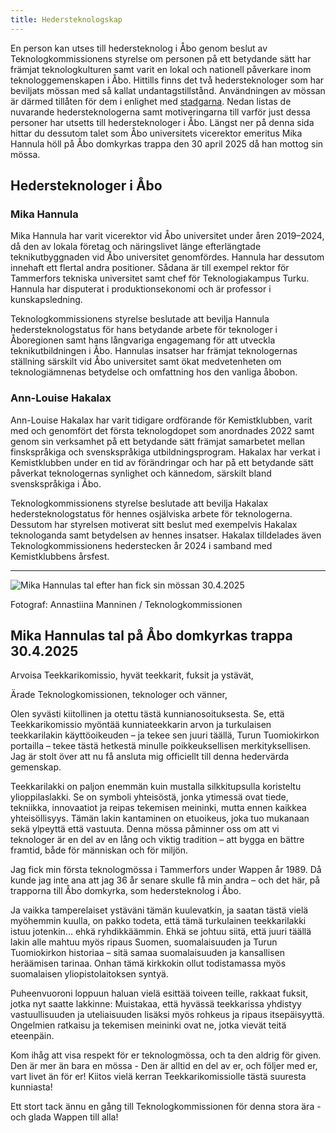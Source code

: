 ```yaml
---
title: Hedersteknologskap
---
```

En person kan utses till hedersteknolog i Åbo genom beslut av Teknologkommissionens styrelse om personen på ett betydande sätt har främjat teknologkulturen samt varit en lokal och nationell påverkare inom teknologgemenskapen i Åbo. Hittills finns det två hedersteknologer som har beviljats mössan med så kallat undantagstillstånd. Användningen av mössan är därmed tillåten för dem i enlighet med [stadgarna](/sv/yhdistys/dokumentit). Nedan listas de nuvarande hedersteknologerna samt motiveringarna till varför just dessa personer har utsetts till hedersteknologer i Åbo. Längst ner på denna sida hittar du dessutom talet som Åbo universitets vicerektor emeritus Mika Hannula höll på Åbo domkyrkas trappa den 30 april 2025 då han mottog sin mössa.

## Hedersteknologer i Åbo

### Mika Hannula

Mika Hannula har varit vicerektor vid Åbo universitet under åren 2019–2024, då den av lokala företag och näringslivet länge efterlängtade teknikutbyggnaden vid Åbo universitet genomfördes. Hannula har dessutom innehaft ett flertal andra positioner. Sådana är till exempel rektor för Tammerfors tekniska universitet samt chef för Teknologiakampus Turku. Hannula har disputerat i produktionsekonomi och är professor i kunskapsledning.

Teknologkommissionens styrelse beslutade att bevilja Hannula hedersteknologstatus för hans betydande arbete för teknologer i Åboregionen samt hans långvariga engagemang för att utveckla teknikutbildningen i Åbo. Hannulas insatser har främjat teknologernas ställning särskilt vid Åbo universitet samt ökat medvetenheten om teknologiämnenas betydelse och omfattning hos den vanliga åbobon.

### Ann-Louise Hakalax

Ann-Louise Hakalax har varit tidigare ordförande för Kemistklubben, varit med och genomfört det första teknologdopet som anordnades 2022 samt genom sin verksamhet på ett betydande sätt främjat samarbetet mellan finskspråkiga och svenskspråkiga utbildningsprogram. Hakalax har verkat i Kemistklubben under en tid av förändringar och har på ett betydande sätt påverkat teknologernas synlighet och kännedom, särskilt bland svenskspråkiga i Åbo.

Teknologkommissionens styrelse beslutade att bevilja Hakalax hedersteknologstatus för hennes osjälviska arbete för teknologerna. Dessutom har styrelsen motiverat sitt beslut med exempelvis Hakalax teknologanda samt betydelsen av hennes insatser. Hakalax tilldelades även Teknologkommissionens hederstecken år 2024 i samband med Kemistklubbens årsfest.

------

![Mika Hannulas tal efter han fick sin mössan 30.4.2025](/images/hannula-puhe.jpg)

Fotograf: Annastiina Manninen / Teknologkommissionen

## Mika Hannulas tal på Åbo domkyrkas trappa 30.4.2025

Arvoisa Teekkarikomissio, hyvät teekkarit, fuksit ja ystävät,

Ärade Teknologkomissionen, teknologer och vänner,

Olen syvästi kiitollinen ja otettu tästä kunnianosoituksesta. Se, että Teekkarikomissio myöntää kunniateekkarin arvon ja turkulaisen teekkarilakin käyttöoikeuden – ja tekee sen juuri täällä, Turun Tuomiokirkon portailla – tekee tästä hetkestä minulle poikkeuksellisen merkityksellisen. Jag är stolt över att nu få ansluta mig officiellt till denna hedervärda gemenskap.

Teekkarilakki on paljon enemmän kuin mustalla silkkitupsulla koristeltu ylioppilaslakki. Se on symboli yhteisöstä, jonka ytimessä ovat tiede, tekniikka, innovaatiot ja reipas tekemisen meininki, mutta ennen kaikkea yhteisöllisyys. Tämän lakin kantaminen on etuoikeus, joka tuo mukanaan sekä ylpeyttä että vastuuta. Denna mössa påminner oss om att vi teknologer är en del av en lång och viktig tradition – att bygga en bättre framtid, både för människan och för miljön.

Jag fick min första teknologmössa i Tammerfors under Wappen år 1989. Då kunde jag inte ana att jag 36 år senare skulle få min andra – och det här, på trapporna till Åbo domkyrka, som hedersteknolog i Åbo.

Ja vaikka tamperelaiset ystäväni tämän kuulevatkin, ja saatan tästä vielä myöhemmin kuulla, on pakko todeta, että tämä turkulainen teekkarilakki istuu jotenkin... ehkä ryhdikkäämmin. Ehkä se johtuu siitä, että juuri täällä lakin alle mahtuu myös ripaus Suomen, suomalaisuuden ja Turun Tuomiokirkon historiaa – sitä samaa suomalaisuuden ja kansallisen heräämisen tarinaa. Onhan tämä kirkkokin ollut todistamassa myös suomalaisen yliopistolaitoksen syntyä.

Puheenvuoroni loppuun haluan vielä esittää toiveen teille, rakkaat fuksit, jotka nyt saatte lakkinne: Muistakaa, että hyvässä teekkarissa yhdistyy vastuullisuuden ja uteliaisuuden lisäksi myös rohkeus ja ripaus itsepäisyyttä. Ongelmien ratkaisu ja tekemisen meininki ovat ne, jotka vievät teitä eteenpäin. 

Kom ihåg att visa respekt för er teknologmössa, och ta den aldrig för given. Den är mer än bara en mössa - Den är alltid en del av er, och följer med er, vart livet än för er! 
Kiitos vielä kerran Teekkarikomissiolle tästä suuresta kunniasta!

Ett stort tack ännu en gång till Teknologkommissionen för denna stora ära - och glada Wappen till alla!

<div style="clear: both;"></div>
